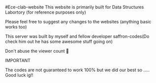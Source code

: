 #Ece-clab-website
This website is primarily built for Data Structures Labortory (for reference purposes only)

Please feel free to suggest any changes to the websites (anything basic works too)

This server was built by myself and fellow developer saffron-codes(Do check him out he has some awesome stuff going on)

Don't abuse the viewer count 🙏

IMPORTANT

The codes are not guaranteed to work 100% but we did our best so ..... Good luck ig!!
